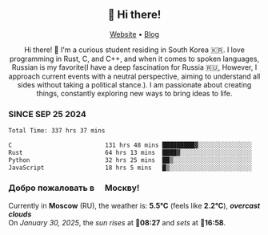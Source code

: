 <h2 align="center">👋 Hi there!</h2>
<p align="center">
  <a href="https://urdekcah.ru">Website</a> •
  <a href="https://urdekcah.blog">Blog</a>
</p>

<p align="center">
  Hi there! 👋 I'm a curious student residing in South Korea 🇰🇷. I love programming in Rust, C, and C++, and when it comes to spoken languages, Russian is my favorite(I have a deep fascination for Russia 🇷🇺, However, I approach current events with a neutral perspective, aiming to understand all sides without taking a political stance.). I am passionate about creating things, constantly exploring new ways to bring ideas to life.
</p>

### SINCE SEP 25 2024
<!--START_SECTION:waka-->
<!--LAST_WAKA_UPDATE:2025-01-29 18:28:05-->
```txt
Total Time: 337 hrs 37 mins

C                          131 hrs 48 mins █████████▓░░░░░░░░░░░░░░░   38.03 %
Rust                       64 hrs 13 mins  ████▓░░░░░░░░░░░░░░░░░░░░   18.53 %
Python                     32 hrs 25 mins  ██▒░░░░░░░░░░░░░░░░░░░░░░   09.35 %
JavaScript                 18 hrs 5 mins   █▒░░░░░░░░░░░░░░░░░░░░░░░   05.22 %
```
<!--END_SECTION:waka-->

<h3>Добро пожаловать в <img src="https://cdn-icons-png.flaticon.com/512/197/197408.png" width="13"/> Москву!</h3>

<!--START_SECTION:weather:moscow-->
<!--LAST_WEATHER_UPDATE:2025-01-30 06:27:58-->
Currently in **Moscow** (RU), the weather is: **5.5°C** (feels like **2.2°C**), ***overcast clouds***<br/>
On *January 30, 2025*, the *sun rises* at 🌅**08:27** and *sets* at 🌇**16:58**.
<!--END_SECTION:weather-->
